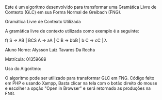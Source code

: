 

Este é um algoritmo desenvolvido para transformar uma Gramática Livre de Contexto (GLC) em sua Forma Normal de Greibach (FNG).

Gramática Livre de Contexto Utilizada

A gramática livre de contexto utilizada como exemplo é a seguinte:

f) S -> AB | BCS A -> aA | C B -> bbB | b C -> cC | λ

Aluno Nome: Alysson Luiz Tavares Da Rocha

Matrícula: 01359689

Uso do Algoritmo:

O algoritmo pode ser utilizado para transformar GLC em FNG. Código feito em PHP e usando Xampp, Basta clicar na tela com o botão direito do mouse e escolher a opção "Open in Browser" e será retornado as produções na FNG.
